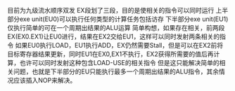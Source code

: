 目前为九级流水顺序双发
EX段划了三段，目的是使相关的指令可以同时运行
上半部分exe unit(EU0)可以执行任何类型的计算任务包括访存
下半部分exe unit(EU1)仅执行简单的可在一个周期出结果的ALU运算
简单构想，如果存在相关，前两段EX(EX0.EX1)让EU0进行，结果在EX2交给EU1，这样可以同时发射两条相关的指令
如果EU0执行LOAD，EU1执行ADD，EX仍然需要Stall，但是可以在EX2前将目标寄存器结果更新，同时EU1在EX0,EX1不执行，EX2获得所需要的值后再计算，也许可以同时发射这种包含LOAD-USE的相关指令
但是这只能解决简单的相关问题，也就是下半部分的EU只能执行最多一个周期出结果的ALU指令，其余情况应该插入NOP来解决。

